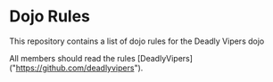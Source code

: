Dojo Rules
==========

This repository contains a list of dojo rules for the Deadly Vipers dojo

All members should read the rules [DeadlyVipers] ("https://github.com/deadlyvipers").
